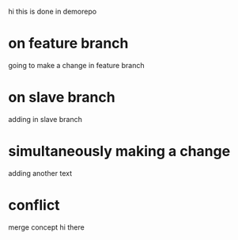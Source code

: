 hi this is done in demorepo


# on feature branch
going to make a change in feature branch


# on slave branch

adding in slave branch

# simultaneously making a change
adding another text

# conflict

merge concept
hi there 

